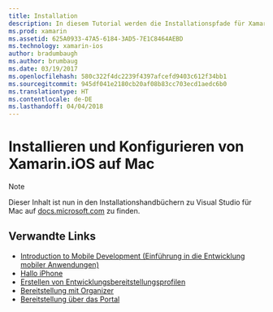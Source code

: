 ```yaml
---
title: Installation
description: In diesem Tutorial werden die Installationspfade für Xamarin.iOS erläutert.
ms.prod: xamarin
ms.assetid: 625A0933-47A5-6184-3AD5-7E1C8464AEBD
ms.technology: xamarin-ios
author: bradumbaugh
ms.author: brumbaug
ms.date: 03/19/2017
ms.openlocfilehash: 580c322f4dc2239f4397afcefd9403c612f34bb1
ms.sourcegitcommit: 945df041e2180cb20af08b83cc703ecd1aedc6b0
ms.translationtype: HT
ms.contentlocale: de-DE
ms.lasthandoff: 04/04/2018
---
```

# <a name="installing-and-configuring-xamarinios-on-mac"></a>Installieren und Konfigurieren von Xamarin.iOS auf Mac

> [!NOTE]
> Dieser Inhalt ist nun in den Installationshandbüchern zu Visual Studio für Mac auf [docs.microsoft.com](https://docs.microsoft.com/en-us/visualstudio/mac/installation) zu finden.



## <a name="related-links"></a>Verwandte Links

- [Introduction to Mobile Development (Einführung in die Entwicklung mobiler Anwendungen)](~/cross-platform/get-started/introduction-to-mobile-development.md)
- [Hallo iPhone](~/ios/get-started/hello-ios/index.md)
- [Erstellen von Entwicklungsbereitstellungsprofilen](http://developer.apple.com/library/ios/#documentation/ToolsLanguages/Conceptual/DevPortalGuide/CreatingandDownloadingDevelopmentProvisioningProfiles/CreatingandDownloadingDevelopmentProvisioningProfiles.html)
- [Bereitstellung mit Organizer](http://developer.apple.com/library/ios/#recipes/xcode_help-devices_organizer/articles/provision_device_for_development-generic.html)
- [Bereitstellung über das Portal](http://developer.apple.com/library/ios/#recipes/ProvisioningPortal_Recipes/DownloadingaProvisioningProfile/DownloadingaProvisioningProfile.html)
